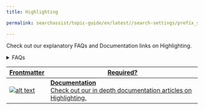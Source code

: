 ```yaml
---
title: Highlighting

permalink: searchassist/topic-guide/en/latest//search-settings/prefix_search

---
```

<!--#### Topic Guide
###### Highlighting-->

  Check out our explanatory FAQs and Documentation links on Highlighting.

<!--<details class="introduction-video" open>
  <summary>Video
  </summary>
  
   [![Highlighting](images/VideoCoverImage.png)](https://player.vimeo.com/video/784493665?h=dee7a21b33&amp)

  ##### Highlighting
  Watch this short video to know how to configure Highlighting.

</details>-->

<details>
  <summary>FAQs
  </summary>

 <a class="doc-link" target="_blank" href="https://docs.kore.ai/searchassist/manage-relevance/highlighting/">
 
  What is Highlighting?

</a>

 <a class="doc-link" target="_blank" href="https://docs.kore.ai/searchassist/manage-relevance/highlighting/">
   
   How to configure Highlighting?
   
</a>
 
</details>

<a class="doc-link" target="_blank" href="https://docs.kore.ai/searchassist/manage-relevance/highlighting/">
 
| Frontmatter | Required? |
|-------------|-------------|
| ![alt text](images/SA_Documentation.svg "Title") | **Documentation**  <br /> Check out our in depth documentation articles on Highlighting. |  


</a>
